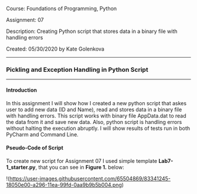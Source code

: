 Course:	Foundations of Programming, Python

Assignment:	07

Description:	Creating Python script that stores data in a binary file with handling errors

Created: 	05/30/2020 by Kate Golenkova

__________________________________________________________________________________________________________________________________________
### Pickling and Exception Handling in Python Script
__________________________________________________________________________________________________________________________________________

#### Introduction

In this assignment I will show how I created a new python script that askes user to add new data (ID and Name), read and stores data in a binary file with handling errors. This script works with binary file AppData.dat to read the data from it and save new data. Also, python script is handling errors without halting the execution abruptly. I will show results of tests run in both PyCharm and Command Line.

#### Pseudo-Code of Script

To create new script for Assignment 07 I used simple template **Lab7-1_starter.py**, that you can see in **Figure 1.** below:

!(https://user-images.githubusercontent.com/65504869/83341245-18050e00-a296-11ea-99fd-0aa9b9b5b004.png)
